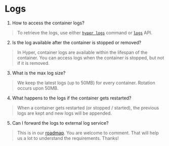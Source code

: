 # Logs

1. How to access the container logs?
> To retrieve the logs, use either [`hyper logs`](https://docs.hyper.sh/Reference/CLI/logs.html) command or [`logs`](https://docs.hyper.sh/Reference/API/2016-04-04%20[Ver.%201.23]/Container/logs.html) API.

2. Is the log available after the container is stopped or removed?
> In Hyper, container logs are available within the lifespan of the container. You can access logs when the container is stopped, but not if it is removed.

3. What is the max log size?
> We keep the latest logs (up to 50MB) for every container. Rotation occurs upon 50MB.

4. What happens to the logs if the container gets restarted?
> When a container gets restarted (or stopped / started), the previous logs are kept and new logs will be appended. 

5. Can I forward the logs to external log service?
> This is in our [roadmap](https://trello.com/c/VwHHeVHm/60-integration-with-logstash). You are welcome to comment. That will help us a lot to understand the requirements. Thanks!
